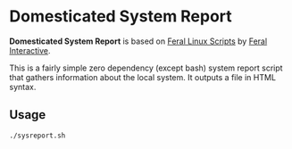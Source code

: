 Domesticated System Report
======

**Domesticated System Report** is based on [Feral Linux Scripts](https://github.com/FeralInteractive/ferallinuxscripts) by [Feral Interactive](https://www.feralinteractive.com/).

This is a fairly simple zero dependency (except bash) system report script that gathers information about the local system. It outputs a file in HTML syntax.

Usage
------

```bash
./sysreport.sh
```
